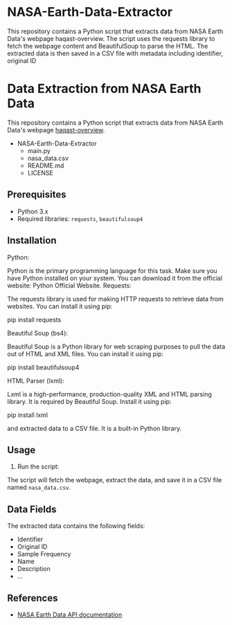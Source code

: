 # NASA-Earth-Data-Extractor
This repository contains a Python script that extracts data from NASA Earth Data's webpage haqast-overview. The script uses the requests library to fetch the webpage content and BeautifulSoup to parse the HTML.  The extracted data is then saved in a CSV file with metadata including identifier, original ID 
# Data Extraction from NASA Earth Data

This repository contains a Python script that extracts data from NASA Earth Data's webpage [haqast-overview](https://www.earthdata.nasa.gov/learn/articles/haqast-overview).

- NASA-Earth-Data-Extractor
    - main.py  
    - nasa_data.csv  
    - README.md
    - LICENSE

## Prerequisites

- Python 3.x
- Required libraries: `requests`, `beautifulsoup4`
## Installation

Python:

Python is the primary programming language for this task. Make sure you have Python installed on your system. You can download it from the official website: Python Official Website.
Requests:

The requests library is used for making HTTP requests to retrieve data from websites. You can install it using pip:

pip install requests

Beautiful Soup (bs4):

Beautiful Soup is a Python library for web scraping purposes to pull the data out of HTML and XML files. You can install it using pip:

pip install beautifulsoup4

HTML Parser (lxml):

Lxml is a high-performance, production-quality XML and HTML parsing library. It is required by Beautiful Soup. Install it using pip:

pip install lxml

and  extracted data to a CSV file. It is a built-in Python library.


## Usage

1. Run the script:

The script will fetch the webpage, extract the data, and save it in a CSV file named `nasa_data.csv`.

## Data Fields

The extracted data contains the following fields:

- Identifier
- Original ID
- Sample Frequency
- Name
- Description
- ...

## References

- [NASA Earth Data API documentation](https://www.earthdata.nasa.gov/engage/open-data-services-and-software/api)
